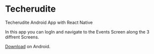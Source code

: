 # Techerudite
Techerudite Android App with React Native

In this app you can logIn and navigate to the Events Screen along the 3 diffrent Screens.

[Download]() on Android.
